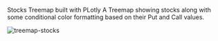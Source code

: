 Stocks Treemap built with PLotly
A Treemap showing stocks along with some conditional color formatting based on their Put and Call values.

![treemap-stocks](https://user-images.githubusercontent.com/31138706/154681927-aeaeaca1-ba0c-40ae-be06-0d22b97a876a.JPG)
